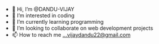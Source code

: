 - 👋 Hi, I’m @DANDU-VIJAY
- 👀 I’m interested in coding
- 🌱 I’m currently learning programming
- 💞️ I’m looking to collaborate on web development projects
- 📫 How to reach me ...vijaydandu22@gmail.com

<!---
DANDU-VIJAY/DANDU-VIJAY is a ✨ special ✨ repository because its `README.md` (this file) appears on your GitHub profile.
You can click the Preview link to take a look at your changes.
--->
